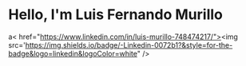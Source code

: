 # Hello, I'm Luis Fernando Murillo 
a< href="https://www.linkedin.com/in/luis-murillo-748474217/"><img src='https://img.shields.io/badge/-Linkedin-0072b1?&style=for-the-badge&logo=linkedin&logoColor=white" /></a> 

